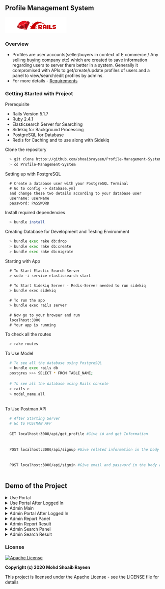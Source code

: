 ## Profile Management System
<img src="/images/made_with_ror.jpeg" width="200" height="50">


### Overview
- Profiles are user accounts(seller/buyers in context of E commerce / Any selling buying company etc) which are created to save information regarding users to server them better in a system. Generally it compromised with APIs to get/create/update profiles of users and a panel to view/search/edit profiles by admins.
- For more details - [Requirements](./requirement.md)

### Getting Started with Project
Prerequisite
- Rails Version 5.1.7
- Ruby 2.4.1
- Elasticsearch Server for Searching
- Sidekiq for Background Processing
- PostgreSQL for Database
- Redis for Caching and to use along with Sidekiq


Clone the repository
```sh
  > git clone https://github.com/shoaibrayeen/Profile-Management-System
  > cd Profile-Management-System
```
Setting up with PostgreSQL
```
  # Create a database user with your PostgreSQL Terminal
  # Go to config -> database.yml
  and change these two details according to your database user
  username: userName
  password: PASSWORD
```

Install required dependencies
```sh
  > bundle install
```

Creating Database for Development and Testing Environment
```sh
  > bundle exec rake db:drop
  > bundle exec rake db:create
  > bundle exec rake db:migrate
```

Starting with App
```
  # To Start Elastic Search Server
  > sudo -i service elasticsearch start
  
  # To Start Sidekiq Server - Redis-Server needed to run sidekiq
  > bundle exec sidekiq
  
  # To run the app
  > bundle exec rails server
  
  # Now go to your browser and run
  localhost:3000
  # Your app is running
```
To check all the routes
```sh
  > rake routes
```

To Use Model
```sh
  # To see all the database using PostgreSQL
  > bundle exec rails db
  postgres >>> SELECT * FROM TABLE_NAME;
  
  # To see all the database using Rails console
  > rails c
  > model_name.all
  
```

To Use Postman API
```sh
  # After Starting Server
  # Go to POSTMAN APP
  
  GET localhost:3000/api/get_profile #Give id and get Information
  
  
  POST localhost:3000/api/signup #Give related information in the body and it'd validate accordingly
  
  
  POST localhost:3000/api/signin #Give email and password in the body and it'd validate accordingly
  
```

## Demo of the Project
<details>
<summary>Use Portal</summary>

<img src="/images/user_main.png">
</details>	

<details>
<summary>Use Portal After Logged In</summary>

<img src="/images/user_portal.png">
</details>	

<details>
<summary>Admin Main</summary>

<img src="/images/admin_main.png">
</details>	

<details>
<summary>Admin Portal After Logged In</summary>

<img src="/images/admin_portal.png">
</details>	

<details>
<summary>Admin Report Panel</summary>

<img src="/images/admin_report.png">
</details>	

<details>
<summary>Admin Report Result</summary>

<img src="/images/admin_report_result.png">
</details>	

<details>
<summary>Admin Search Panel</summary>

<img src="/images/admin_search.png">
</details>	

<details>
<summary>Admin Search Result</summary>

<img src="/images/admin_search_result.png">
</details>	



### License
[![Apache License](https://img.shields.io/badge/license-Apache-brightgreen.svg)](http://www.apache.org/licenses/)

**Copyright (c) 2020 Mohd Shoaib Rayeen**

This project is licensed under the Apache License - see the LICENSE file for details
